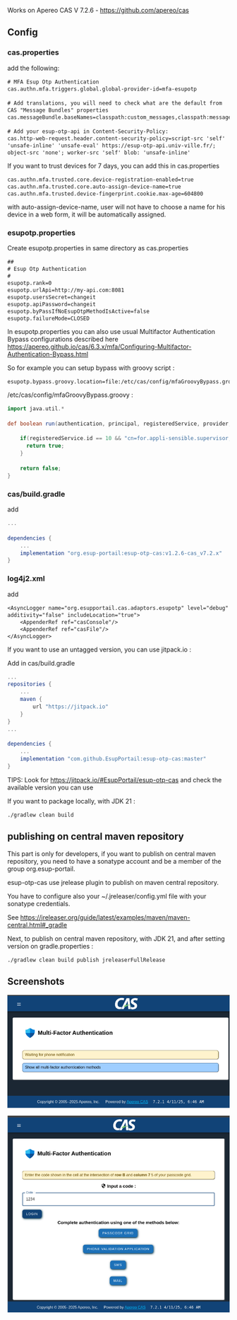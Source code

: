 Works on Apereo CAS V 7.2.6 - https://github.com/apereo/cas

## Config

### cas.properties

add the following:

```
# MFA Esup Otp Authentication
cas.authn.mfa.triggers.global.global-provider-id=mfa-esupotp

# Add translations, you will need to check what are the default from CAS "Message Bundles" properties
cas.messageBundle.baseNames=classpath:custom_messages,classpath:messages,classpath:esupotp_message

# Add your esup-otp-api in Content-Security-Policy:
cas.http-web-request.header.content-security-policy=script-src 'self' 'unsafe-inline' 'unsafe-eval' https://esup-otp-api.univ-ville.fr/; object-src 'none'; worker-src 'self' blob: 'unsafe-inline' 
```
If you want to trust devices for 7 days, you can add this in cas.properties
```
cas.authn.mfa.trusted.core.device-registration-enabled=true                                                                                                                                         
cas.authn.mfa.trusted.core.auto-assign-device-name=true
cas.authn.mfa.trusted.device-fingerprint.cookie.max-age=604800
```
with auto-assign-device-name, user will not have to choose a name for his device in a web form, it will be automatically assigned.  

### esupotp.properties

Create esupotp.properties in same directory as cas.properties
```
##
# Esup Otp Authentication
#
esupotp.rank=0
esupotp.urlApi=http://my-api.com:8081
esupotp.usersSecret=changeit
esupotp.apiPassword=changeit
esupotp.byPassIfNoEsupOtpMethodIsActive=false
esupotp.failureMode=CLOSED
```

In esupotp.properties you can also use usual Multifactor Authentication Bypass configurations described here https://apereo.github.io/cas/6.3.x/mfa/Configuring-Multifactor-Authentication-Bypass.html

So for example you can setup bypass with groovy script :
```
esupotp.bypass.groovy.location=file:/etc/cas/config/mfaGroovyBypass.groovy
```

/etc/cas/config/mfaGroovyBypass.groovy :
``` groovy
import java.util.*

def boolean run(authentication, principal, registeredService, provider, logger, httpRequest, ... other_args) {

    if(registeredService.id == 10 && "cn=for.appli-sensible.supervisor,ou=groups,dc=univ-ville,dc=fr" in principal.attributes.memberOf) {
      return true;
    }

    return false;
}
```

### cas/build.gradle

add
``` groovy
...

dependencies {
    ...
    implementation "org.esup-portail:esup-otp-cas:v1.2.6-cas_v7.2.x"
}
```

### log4j2.xml

add
```
<AsyncLogger name="org.esupportail.cas.adaptors.esupotp" level="debug" additivity="false" includeLocation="true">
    <AppenderRef ref="casConsole"/>
    <AppenderRef ref="casFile"/>
</AsyncLogger>
```

If you want to use an untagged version, you can use jitpack.io :

Add in cas/build.gradle
``` groovy
...
repositories {
    ...
    maven {
        url "https://jitpack.io"
    }
}
...

dependencies {
    ...
    implementation "com.github.EsupPortail:esup-otp-cas:master"
}
```

TIPS: Look for https://jitpack.io/#EsupPortail/esup-otp-cas and check the available version you can use


If you want to package locally, with JDK 21 :
```
./gradlew clean build
```

## publishing on central maven repository

This part is only for developers, if you want to publish on central maven repository, you need to have a sonatype account and be a member of the group org.esup-portail. 

esup-otp-cas use jrelease plugin to publish on maven central repository.

You have to configure also your ~/.jreleaser/config.yml file with your sonatype credentials.

See https://jreleaser.org/guide/latest/examples/maven/maven-central.html#_gradle

Next, to publish on central maven repository, with JDK 21, and after setting version on gradle.properties :
```
./gradlew clean build publish jreleaserFullRelease
```




## Screenshots

![ESUP-OTP-CAS - Phone Authentication](src/etc/esup-otp-cas-1.png)

![ESUP-OTP-CAS - Grid Authentication](src/etc/esup-otp-cas-2.png)

